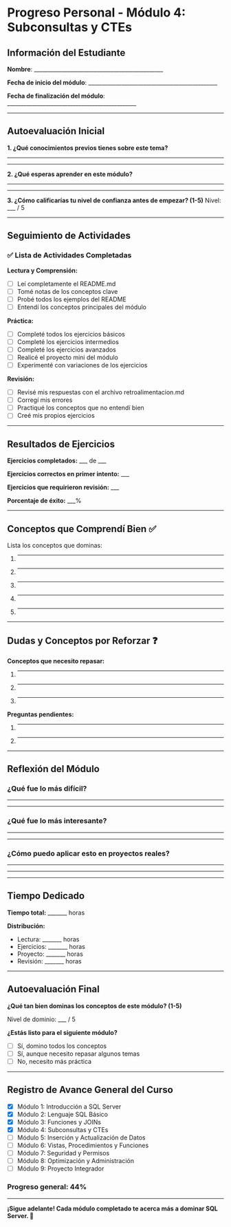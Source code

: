 # Progreso Personal - Módulo 4: Subconsultas y CTEs

## Información del Estudiante

**Nombre**: _______________________________________________

**Fecha de inicio del módulo**: _______________________________________________

**Fecha de finalización del módulo**: _______________________________________________

---

## Autoevaluación Inicial

**1. ¿Qué conocimientos previos tienes sobre este tema?**
_______________________________________________
_______________________________________________

**2. ¿Qué esperas aprender en este módulo?**
_______________________________________________
_______________________________________________

**3. ¿Cómo calificarías tu nivel de confianza antes de empezar? (1-5)**
Nivel: ___ / 5

---

## Seguimiento de Actividades

### ✅ Lista de Actividades Completadas

**Lectura y Comprensión:**
- [ ] Leí completamente el README.md
- [ ] Tomé notas de los conceptos clave
- [ ] Probé todos los ejemplos del README
- [ ] Entendí los conceptos principales del módulo

**Práctica:**
- [ ] Completé todos los ejercicios básicos
- [ ] Completé los ejercicios intermedios
- [ ] Completé los ejercicios avanzados
- [ ] Realicé el proyecto mini del módulo
- [ ] Experimenté con variaciones de los ejercicios

**Revisión:**
- [ ] Revisé mis respuestas con el archivo retroalimentacion.md
- [ ] Corregí mis errores
- [ ] Practiqué los conceptos que no entendí bien
- [ ] Creé mis propios ejercicios

---

## Resultados de Ejercicios

**Ejercicios completados:** ___ de ___

**Ejercicios correctos en primer intento:** ___

**Ejercicios que requirieron revisión:** ___

**Porcentaje de éxito:** ___%

---

## Conceptos que Comprendí Bien ✅

Lista los conceptos que dominas:

1. _______________________________________________
2. _______________________________________________
3. _______________________________________________
4. _______________________________________________
5. _______________________________________________

---

## Dudas y Conceptos por Reforzar ❓

**Conceptos que necesito repasar:**

1. _______________________________________________
2. _______________________________________________
3. _______________________________________________

**Preguntas pendientes:**

1. _______________________________________________
2. _______________________________________________

---

## Reflexión del Módulo

### ¿Qué fue lo más difícil?
_______________________________________________
_______________________________________________

### ¿Qué fue lo más interesante?
_______________________________________________
_______________________________________________

### ¿Cómo puedo aplicar esto en proyectos reales?
_______________________________________________
_______________________________________________

---

## Tiempo Dedicado

**Tiempo total:** _______ horas

**Distribución:**
- Lectura: _______ horas
- Ejercicios: _______ horas
- Proyecto: _______ horas
- Revisión: _______ horas

---

## Autoevaluación Final

**¿Qué tan bien dominas los conceptos de este módulo? (1-5)**

Nivel de dominio: ___ / 5

**¿Estás listo para el siguiente módulo?**
- [ ] Sí, domino todos los conceptos
- [ ] Sí, aunque necesito repasar algunos temas
- [ ] No, necesito más práctica

---

## Registro de Avance General del Curso

- [x] Módulo 1: Introducción a SQL Server
- [x] Módulo 2: Lenguaje SQL Básico
- [x] Módulo 3: Funciones y JOINs
- [x] Módulo 4: Subconsultas y CTEs
- [ ] Módulo 5: Inserción y Actualización de Datos
- [ ] Módulo 6: Vistas, Procedimientos y Funciones
- [ ] Módulo 7: Seguridad y Permisos
- [ ] Módulo 8: Optimización y Administración
- [ ] Módulo 9: Proyecto Integrador

### Progreso general: 44%

---

**¡Sigue adelante! Cada módulo completado te acerca más a dominar SQL Server. 🎉**
